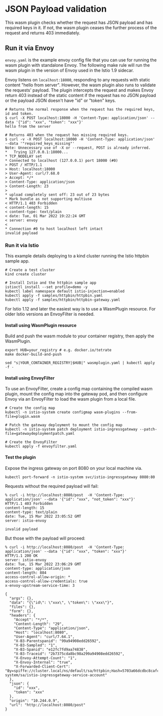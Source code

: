 # JSON Payload validation

This wasm plugin checks whether the request has JSON payload and has required keys in it.
If not, the wasm plugin ceases the further process of the request and returns 403 immediately.

## Run it via Envoy

`envoy.yaml` is the example envoy config file that you can use for running the wasm plugin
with standalone Envoy.
The following make rule will run the wasm plugin in the version of Envoy used in the Istio 1.9 sidecar.

Envoy listens on `localhost:18000`, responding to any requests with static content "hello from server".
However, the wasm plugin also runs to validate the requests' payload.
The plugin intercepts the request and makes Envoy return 403 instead of the static content
if the request has no JSON payload or the payload JSON doesn't have "id" or "token" keys.

```console
# Returns the normal response when the request has the required keys, id and token.
$ curl -X POST localhost:18000 -H 'Content-Type: application/json' --data '{"id": "xxx", "token": "xxx"}'
hello from the server

# Returns 403 when the request has missing required keys.
$ curl -v -X POST localhost:18000 -H 'Content-Type: application/json' --data '"required_keys_missing"'
Note: Unnecessary use of -X or --request, POST is already inferred.
*   Trying 127.0.0.1:18000...
* TCP_NODELAY set
* Connected to localhost (127.0.0.1) port 18000 (#0)
> POST / HTTP/1.1
> Host: localhost:18000
> User-Agent: curl/7.68.0
> Accept: */*
> Content-Type: application/json
> Content-Length: 23
>
* upload completely sent off: 23 out of 23 bytes
* Mark bundle as not supporting multiuse
< HTTP/1.1 403 Forbidden
< content-length: 15
< content-type: text/plain
< date: Tue, 01 Mar 2022 19:22:24 GMT
< server: envoy
<
* Connection #0 to host localhost left intact
invalid payload

```

### Run it via Istio

This example details deploying to a kind cluster running the Istio httpbin sample app.

```console
# Create a test cluster
kind create cluster

# Install Istio and the httpbin sample app
istioctl install --set profile=demo -y
kubectl label namespace default istio-injection=enabled
kubectl apply -f samples/httpbin/httpbin.yaml
kubectl apply -f samples/httpbin/httpbin-gateway.yaml
```

For Istio 1.12 and later the easiest way is to use a WasmPlugin resource. For older Istio
versions an EnvoyFilter is needed.

#### Install using WasmPlugin resource

Build and push the wasm module to your container registry, then apply the WasmPlugin.

```console
export HUB=your_registry # e.g. docker.io/tetrate
make docker-build-and-push

sed "s|YOUR_CONTAINER_REGISTRY|$HUB|" wasmplugin.yaml | kubectl apply -f -
```

#### Install using EnvoyFilter

To use an EnvoyFilter, create a config map containing the compiled wasm plugin, mount the config
map into the gateway pod, and then configure Envoy via an EnvoyFilter to load the wasm plugin from
a local file.

```console
# Create the config map
kubectl -n istio-system create configmap wasm-plugins --from-file=plugin.wasm

# Patch the gateway deployment to mount the config map
kubectl -n istio-system patch deployment istio-ingressgateway --patch-file=gatewaydeploymentpatch.yaml

# Create the EnvoyFilter
kubectl apply -f envoyfilter.yaml
```

#### Test the plugin

Expose the ingress gateway on port 8080 on your local machine via.

```console
kubectl port-forward -n istio-system svc/istio-ingressgateway 8080:80
```

Requests without the required payload will fail:

```console
% curl -i http://localhost:8080/post  -H 'Content-Type: application/json' --data '{"id": "xxx", "not_token": "xxx"}'
HTTP/1.1 403 Forbidden
content-length: 15
content-type: text/plain
date: Tue, 15 Mar 2022 23:05:52 GMT
server: istio-envoy

invalid payload
```

But those with the payload will proceed:

```console
% curl -i http://localhost:8080/post  -H 'Content-Type: application/json' --data '{"id": "xxx", "token": "xxx"}'
HTTP/1.1 200 OK
server: istio-envoy
date: Tue, 15 Mar 2022 23:06:29 GMT
content-type: application/json
content-length: 884
access-control-allow-origin: *
access-control-allow-credentials: true
x-envoy-upstream-service-time: 3

{
  "args": {},
  "data": "{\"id\": \"xxx\", \"token\": \"xxx\"}",
  "files": {},
  "form": {},
  "headers": {
    "Accept": "*/*",
    "Content-Length": "29",
    "Content-Type": "application/json",
    "Host": "localhost:8080",
    "User-Agent": "curl/7.64.1",
    "X-B3-Parentspanid": "99a94908edd26592",
    "X-B3-Sampled": "1",
    "X-B3-Spanid": "e12fc7fd9aa74838",
    "X-B3-Traceid": "2b7375cda8bc98a299a94908edd26592",
    "X-Envoy-Attempt-Count": "1",
    "X-Envoy-Internal": "true",
    "X-Forwarded-Client-Cert": "By=spiffe://cluster.local/ns/default/sa/httpbin;Hash=5703a66dcdbc8cafc8c29e1ebee1174f4bc81234d8dc1ccc20fb9e3c26b320e1;Subject=\"\";URI=spiffe://cluster.local/ns/istio-system/sa/istio-ingressgateway-service-account"
  },
  "json": {
    "id": "xxx",
    "token": "xxx"
  },
  "origin": "10.244.0.9",
  "url": "http://localhost:8080/post"
}
```
